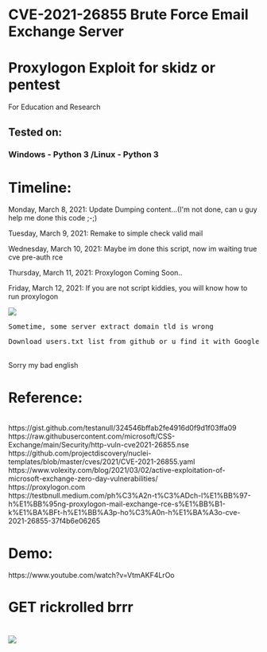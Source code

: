 # CVE-2021-26855 Brute Force Email Exchange Server
# Proxylogon Exploit for skidz or pentest
For Education and Research
## Tested on:
### Windows - Python 3 /Linux - Python 3
<h1>Timeline:</h1>
<p>Monday, March 8, 2021: Update Dumping content...(I'm not done, can u guy help me done this code ;-;)</p>
<p>Tuesday, March 9, 2021: Remake to simple check valid mail</p>
<p>Wednesday, March 10, 2021: Maybe im done this script, now im waiting true cve pre-auth rce</p>
<p>Thursday, March 11, 2021: Proxylogon Coming Soon..</p>
<p>Friday, March 12, 2021: If you are not script kiddies, you will know how to run proxylogon</p>
<img src="https://i.imgur.com/fCk746q.png"/>
<pre>Sometime, some server extract domain tld is wrong</pre>
<pre>Download users.txt list from github or u find it with Google Dork: <code>intext:'@domain.ltd'</code></pre>
<br>Sorry my bad english
<h1>Reference:</h1>
<br>https://gist.github.com/testanull/324546bffab2fe4916d0f9d1f03ffa09
<br>https://raw.githubusercontent.com/microsoft/CSS-Exchange/main/Security/http-vuln-cve2021-26855.nse
<br>https://github.com/projectdiscovery/nuclei-templates/blob/master/cves/2021/CVE-2021-26855.yaml
<br>https://www.volexity.com/blog/2021/03/02/active-exploitation-of-microsoft-exchange-zero-day-vulnerabilities/
<br>https://proxylogon.com
<br>https://testbnull.medium.com/ph%C3%A2n-t%C3%ADch-l%E1%BB%97-h%E1%BB%95ng-proxylogon-mail-exchange-rce-s%E1%BB%B1-k%E1%BA%BFt-h%E1%BB%A3p-ho%C3%A0n-h%E1%BA%A3o-cve-2021-26855-37f4b6e06265
<h1>Demo:</h1>
https://www.youtube.com/watch?v=VtmAKF4LrOo
<h1>GET rickrolled brrr<h1>
<img src="https://i.imgur.com/WsUV4DK.gif"/>
